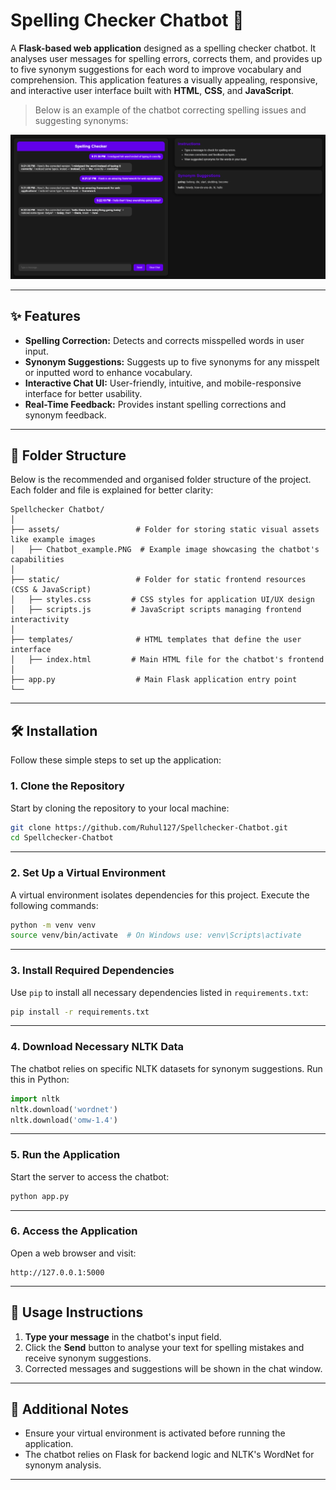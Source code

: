 # Spelling Checker Chatbot 🚀

A **Flask-based web application** designed as a spelling checker chatbot. It analyses user messages for spelling errors, corrects them, and provides up to five synonym suggestions for each word to improve vocabulary and comprehension. This application features a visually appealing, responsive, and interactive user interface built with **HTML**, **CSS**, and **JavaScript**.

> Below is an example of the chatbot correcting spelling issues and suggesting synonyms:

![QR Code Example](Spellchecker_Chatbot/assets/Chatbot_example.PNG)

---

## ✨ Features

- **Spelling Correction:** Detects and corrects misspelled words in user input.
- **Synonym Suggestions:** Suggests up to five synonyms for any misspelt or inputted word to enhance vocabulary.
- **Interactive Chat UI:** User-friendly, intuitive, and mobile-responsive interface for better usability.
- **Real-Time Feedback:** Provides instant spelling corrections and synonym feedback.

---

## 📂 Folder Structure

Below is the recommended and organised folder structure of the project. Each folder and file is explained for better clarity:

```
Spellchecker Chatbot/
│
├── assets/                 # Folder for storing static visual assets like example images
│   ├── Chatbot_example.PNG  # Example image showcasing the chatbot's capabilities
│
├── static/                 # Folder for static frontend resources (CSS & JavaScript)
│   ├── styles.css         # CSS styles for application UI/UX design
│   ├── scripts.js         # JavaScript scripts managing frontend interactivity
│
├── templates/              # HTML templates that define the user interface
│   ├── index.html         # Main HTML file for the chatbot's frontend
│
├── app.py                  # Main Flask application entry point
└──
```

---

## 🛠️ Installation

Follow these simple steps to set up the application:

### 1. Clone the Repository
Start by cloning the repository to your local machine:
```bash
git clone https://github.com/Ruhul127/Spellchecker-Chatbot.git
cd Spellchecker-Chatbot
```

---

### 2. Set Up a Virtual Environment
A virtual environment isolates dependencies for this project. Execute the following commands:
```bash
python -m venv venv
source venv/bin/activate  # On Windows use: venv\Scripts\activate
```

---

### 3. Install Required Dependencies
Use `pip` to install all necessary dependencies listed in `requirements.txt`:
```bash
pip install -r requirements.txt
```

---

### 4. Download Necessary NLTK Data
The chatbot relies on specific NLTK datasets for synonym suggestions. Run this in Python:
```python
import nltk
nltk.download('wordnet')
nltk.download('omw-1.4')
```

---

### 5. Run the Application
Start the server to access the chatbot:
```bash
python app.py
```

---

### 6. Access the Application
Open a web browser and visit:
```
http://127.0.0.1:5000
```

---

## 💬 Usage Instructions

1. **Type your message** in the chatbot's input field.
2. Click the **Send** button to analyse your text for spelling mistakes and receive synonym suggestions.
3. Corrected messages and suggestions will be shown in the chat window.

---

## 📄 Additional Notes

- Ensure your virtual environment is activated before running the application.
- The chatbot relies on Flask for backend logic and NLTK's WordNet for synonym analysis.

---
